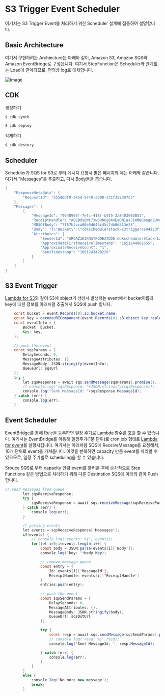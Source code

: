 # S3 Trigger Event Scheduler

여기서는 S3 Trigger Event를 처리하기 위한 Scheduler 설계에 집중하여 설명합니다. 

## Basic Architecture

여기서 구현하려는 Archiecture는 아래와 같이, Amazon S3, Amazon SQS와 Amazon EventBridge로 구성됩니다. 여기서 StepFunction은 Scheduler와 관계없는 Load에 관계되므로, 편의상 log로 대체합니다. 

![image](https://user-images.githubusercontent.com/52392004/165916282-d38b28dc-c8c4-4dfd-bfa7-a4f471e956b7.png)

## CDK 

생성하기

```c
$ cdk synth

$ cdk deploy
````

삭제하기 

```c
$ cdk destory
```


## Scheduler

Scheduler가 SQS for S3로 부터 메시지 요청시 받은 메시지의 예는 아래와 같습니다. 여기서 "Messages"를 추출하고, 다시 Body들을 뽑습니다.

```java
{
    "ResponseMetadata": {
        "RequestId": "b55d6df9-345d-5740-a308-371f352307d3"
    },
    "Messages": [
        {
            "MessageId": "0648905f-7efc-418f-b925-2a8403003851",
            "ReceiptHandle": "AQEBdsEWi7zw5RO6g8A4EaON1WaJEmMQCmagoZUmabH8+EdvtmgGTG+RgrQWSJThVRX4wrZhzAptkatiGFC6vv9VssvY+DNEtfXwy0emqBq543/MkOdSDYgQMweHsKtzBLEOK1VU7V9t9xZOvNP0kLaDA/iqyCsadt6k4IMDR2gicl+qd+yX4KNrQTz+zT8DoQtapNOZwt9OgdVPXDEaSzlA3hcvuUP4tfhtVSazeuA72DmaFGHYn/HI9WjYAndQBizM0FdsUbMO2gEFWVfdfYAZVk4x00p9dswSvfMWmfpIPIT+/ZEL8va9MYufwdC9pwpXJtf19iEnBYGuwdCLMUTD4+tZwJQ1QhOTs3a/J6cwQLGv0Cx0acB9u0D/kq1VWStJEWflXMPVmC0g8rIqcDcodqWwZryr25X/QwT0VYshAulOV7JA4CNSPynebJFpwW7m5V3b/KBhQmb7SrTQYSEoTg==",
            "MD5OfBody": "7f57b2cca00e0d646c45c7db8d513e58",
            "Body": "{\"Bucket\":\"cdkschedulerstack-s3triggerce04a23f-a4z1bilaem5o\",\"Key\":\"CdkStack-FirehoseDeliveryStream-gGryzcERpFBm-1-2022-04-28-07-08-10-9a7bb97d-7367-4fb1-893c-f171137f82c6\"}",
            "Attributes": {
                "SenderId": "AROAZ3KIXN5TFODEZ7DDE:CdkschedulerStack-LambdaS3Trigger08CA0BBF-lGuL0s5RsWVe",
                "ApproximateFirstReceiveTimestamp": "1651244862655",
                "ApproximateReceiveCount": "1",
                "SentTimestamp": "1651243428220"
            }
        }
    ]
}
```

## S3 Event Trigger

[Lambda for S3](https://github.com/kyopark2014/case-study-s3-trigger-event/blob/main/s3-trigger-schedular/cdkscheduler/repositories/lambda-for-s3-trigger/index.js)와 같이 S3에 object가 생성시 발생하는 event에서 bucket이름과 key에 대한 정보를 아래처럼 추출해서 SQS에 push 합니다.


```java
    const bucket = event.Records[0].s3.bucket.name;
    const key = decodeURIComponent(event.Records[0].s3.object.key.replace(/\+/g, ' '));
    const eventInfo = {
        Bucket: bucket,
        Key: key,
    }; 
    
    // push the event
    const sqsParams = {
        DelaySeconds: 0,
        MessageAttributes: {},
        MessageBody: JSON.stringify(eventInfo), 
        QueueUrl: sqsUrl
    };  
    try {
        let sqsResponse = await sqs.sendMessage(sqsParams).promise();  
        // console.log("sqsResponse: "+JSON.stringify(sqsResponse));
        console.log("Sent MessageId: "+sqsResponse.MessageId);
    } catch (err) {
        console.log(err);
    } 
```    


## Event Scheduler

EventBridge를 통해 Rule을 등록하면 일정 주기로 Lambda 함수를 호출 할 수 있습니다. 여기서는 EventBridge를 이용해 일정주기(1분 단위)로 cron job 형태로 [Lambda for event](https://github.com/kyopark2014/case-study-s3-trigger-event/blob/main/s3-trigger-scheduler/cdkscheduler/repositories/lambda-for-event/index.js)를 실행시킵니다. 여기서는 아래처럼 SQS에 ReceiveMessage를 요청해서, 10개 단위로 event를 가져옵니다. 이것을 반복하면 capacity 만큼 event를 처리할 수 있으므로, 일정 주기별로 scheduling을 할 수 있습니다. 

Srouce SQS로 부터 capacity 만큼 event를 불러온 후에 순차적으로 Step Functions 같은 방법으로 처리하기 위해 다른 Destination SQS에 아래와 같이 Push 합니다.

```java
// read messages from queue
        let sqsReceiveResponse;
        try {
            sqsReceiveResponse = await sqs.receiveMessage(sqsReceiveParams).promise();  
        } catch (err) {
            console.log(err);
        } 

        // parsing events
        let events = sqsReceiveResponse['Messages'];
        if(events) {
            // console.log("events: %j", events);
            for(let i=0;i<events.length;i++) {
                const body = JSON.parse(events[i]['Body']);
                console.log('key: '+body.Key);

                // remove message queue 
                const entry = {
                    Id: events[i]['MessageId'],
                    ReceiptHandle: events[i]['ReceiptHandle']
                }
                entries.push(entry);
                
                // push the event
                const sqsSendParams = {
                    DelaySeconds: 0,
                    MessageAttributes: {},
                    MessageBody: JSON.stringify(body), 
                    QueueUrl: sqsDstUrl
                };  

                try {
                    const resp = await sqs.sendMessage(sqsSendParams).promise();
                    // console.log('resp: %j',resp);
                    console.log('Sent MessageId: ', resp.MessageId);

                } catch (err) {
                    console.log(err);
                } 
            }
        }
        else {
            console.log('No more new message');
            break;
        }
```
